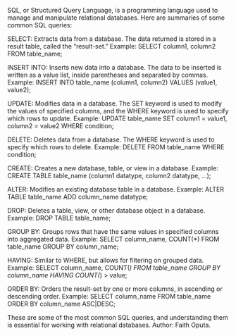 SQL, or Structured Query Language, is a programming language used to manage and manipulate relational databases. Here are summaries of some common SQL queries:

SELECT: Extracts data from a database. The data returned is stored in a result table, called the “result-set.”
Example: SELECT column1, column2 FROM table_name;

INSERT INTO: Inserts new data into a database. The data to be inserted is written as a value list, inside parentheses and separated by commas.
Example: INSERT INTO table_name (column1, column2) VALUES (value1, value2);

UPDATE: Modifies data in a database. The SET keyword is used to modify the values of specified columns, and the WHERE keyword is used to specify which rows to update.
Example: UPDATE table_name SET column1 = value1, column2 = value2 WHERE condition;

DELETE: Deletes data from a database. The WHERE keyword is used to specify which rows to delete.
Example: DELETE FROM table_name WHERE condition;

CREATE: Creates a new database, table, or view in a database.
Example: CREATE TABLE table_name (column1 datatype, column2 datatype, ...);

ALTER: Modifies an existing database table in a database.
Example: ALTER TABLE table_name ADD column_name datatype;

DROP: Deletes a table, view, or other database object in a database.
Example: DROP TABLE table_name;

GROUP BY: Groups rows that have the same values in specified columns into aggregated data.
Example: SELECT column_name, COUNT(*) FROM table_name GROUP BY column_name;

HAVING: Similar to WHERE, but allows for filtering on grouped data.
Example: SELECT column_name, COUNT(*) FROM table_name GROUP BY column_name HAVING COUNT(*) > value;

ORDER BY: Orders the result-set by one or more columns, in ascending or descending order.
Example: SELECT column_name FROM table_name ORDER BY column_name ASC|DESC;

These are some of the most common SQL queries, and understanding them is essential for working with relational databases.
Author: Faith Oputa.
